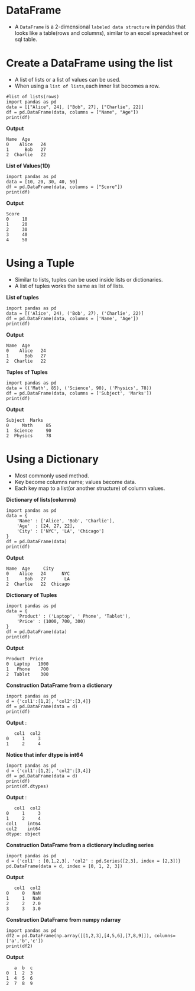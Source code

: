# DataFrame

- A `DataFrame` is a 2-dimensional `labeled data structure` in pandas that looks like a table(rows and columns), similar to an excel spreadsheet or sql table.

# Create a DataFrame using the list

- A list of lists or a list of values can be used.
- When using a `list of lists`,each inner list becomes a row.

```
#list of lists(rows)
import pandas as pd
data = [["Alice", 24], ["Bob", 27], ["Charlie", 22]]
df = pd.DataFrame(data, columns = ["Name", "Age"])
print(df)
```
**Output**
```
Name  Age
0    Alice   24
1      Bob   27
2  Charlie   22
```

**List of Values(1D)**
```
import pandas as pd
data = [10, 20, 30, 40, 50]
df = pd.DataFrame(data, columns = ["Score"])
print(df)
```

**Output**
```
Score
0     10
1     20
2     30
3     40
4     50
```

# Using a Tuple

- Similar to lists, tuples can be used inside lists or dictionaries.
- A list of tuples works the same as list of lists.

**List of tuples**

```
import pandas as pd
data = [('Alice', 24), ('Bob', 27), ('Charlie', 22)]
df = pd.DataFrame(data, columns = ['Name', 'Age'])
print(df)
```

**Output**
```
Name  Age
0    Alice   24
1      Bob   27
2  Charlie   22
```

**Tuples of Tuples**
```
import pandas as pd
data = (('Math', 85), ('Science', 90), ('Physics', 78))
df = pd.DataFrame(data, columns = ['Subject', 'Marks'])
print(df)
```

**Output**
```
Subject  Marks
0     Math     85
1  Science     90
2  Physics     78
```

# Using a Dictionary

- Most commonly used method.
- Key become columns name; values become data.
- Each key map to a list(or another structure) of column values.

**Dictionary of lists(columns)**
```
import pandas as pd
data = {
    'Name' : ['Alice', 'Bob', 'Charlie'],
    'Age'  : [24, 27, 22],
    'City' : ['NYC', 'LA', 'Chicago']
}
df = pd.DataFrame(data)
print(df)
```

**Output**
```
Name  Age     City
0    Alice   24      NYC
1      Bob   27       LA
2  Charlie   22  Chicago
```

**Dictionary of Tuples**

```
import pandas as pd
data = {
    'Product' : ('Laptop', ' Phone', 'Tablet'),
    'Price' : (1000, 700, 300)
}
df = pd.DataFrame(data)
print(df)
```

**Output**
```
Product  Price
0  Laptop   1000
1   Phone    700
2  Tablet    300
```

**Construction DataFrame from a dictionary**

```
import pandas as pd
d = {'col1':[1,2], 'col2':[3,4]}
df = pd.DataFrame(data = d)
print(df)
```

**Output** : 
```
   col1  col2
0     1     3
1     2     4
```

**Notice that infer dtype is int64**

```
import pandas as pd
d = {'col1':[1,2], 'col2':[3,4]}
df = pd.DataFrame(data = d)
print(df)
print(df.dtypes)
```

**Output** : 
```
   col1  col2
0     1     3
1     2     4
col1    int64
col2    int64
dtype: object
```

**Construction DataFrame from a dictionary including series**
```
import pandas as pd
d = {'col1' : [0,1,2,3], 'col2' : pd.Series([2,3], index = [2,3])}
pd.DataFrame(data = d, index = [0, 1, 2, 3])
```
**Output**
```
   col1  col2
0     0   NaN
1     1   NaN
2     2   2.0
3     3   3.0
```

**Construction DataFrame from numpy ndarray**

```
import pandas as pd
df2 = pd.DataFrame(np.array([[1,2,3],[4,5,6],[7,8,9]]), columns=['a','b','c'])
print(df2)
```

**Output**

```
   a  b  c
0  1  2  3
1  4  5  6
2  7  8  9
```

